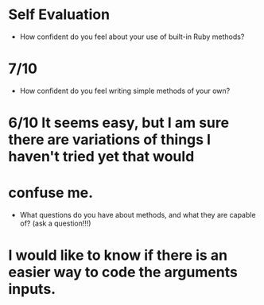 # Self Evaluation

- How confident do you feel about your use of built-in Ruby methods?
# 7/10

- How confident do you feel writing simple methods of your own?
# 6/10 It seems easy, but I am sure there are variations of things I haven't tried yet that would
# confuse me.

- What questions do you have about methods, and what they are capable of? (ask a question!!!)
# I would like to know if there is an easier way to code the arguments inputs.
